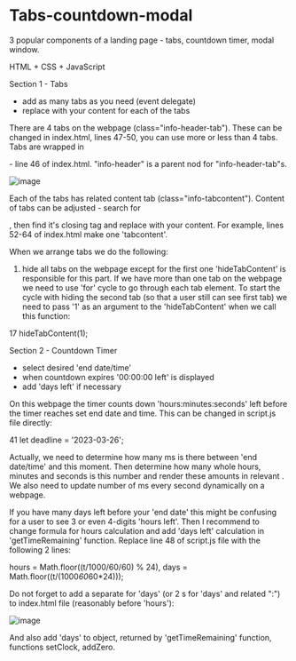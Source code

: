 # Tabs-countdown-modal
3 popular components of a landing page - tabs, countdown timer, modal window. 

HTML + CSS + JavaScript

Section 1 - Tabs
- add as many tabs as you need (event delegate)
- replace with your content for each of the tabs

There are 4 tabs on the webpage (class="info-header-tab"). These can be changed in index.html, lines 47-50, you can use more or less than 4 tabs. Tabs are wrapped in <div class="info-header"> - line 46 of index.html. "info-header" is a parent nod for "info-header-tab"s.
  
![image](https://user-images.githubusercontent.com/113363158/227763153-1dc69467-a9e6-44d6-80f6-fa0d57d2b4c3.png)
  
Each of the tabs has related content tab (class="info-tabcontent"). Content of tabs can be adjusted - search for <div class="info-tabcontent fade">, then find it's closing tag and replace with your content. For example, lines 52-64 of index.html make one 'tabcontent'.

When we arrange tabs we do the following:
  1. hide all tabs on the webpage except for the first one
  'hideTabContent' is responsible for this part. If we have more than one tab on the webpage we need to use 'for' cycle to go through each tab element. 
  To start the cycle with hiding the second tab (so that a user still can see first tab) we need to pass '1' as an argument to the 'hideTabContent' when we call this function:
  
 17     hideTabContent(1);
  
Section 2 - Countdown Timer
  - select desired 'end date/time'
  - when countdown expires '00:00:00 left' is displayed 
  - add 'days left' if necessary
  
On this webpage the timer counts down 'hours:minutes:seconds' left before the timer reaches set end date and time. This can be changed in script.js file directly:
  
41    let deadline = '2023-03-26';
  
Actually, we need to determine how many ms is there between 'end date/time' and this moment. Then determine how many whole hours, minutes and seconds is this number and render these amounts in relevant <span>. We also need to update number of ms every second dynamically on a webpage.
  
If you have many days left before your 'end date' this might be confusing for a user to see 3 or even 4-digits 'hours left'. Then I recommend to change formula for hours calculation and add 'days left' calculation in 'getTimeRemaining' function. Replace line 48 of script.js file with the following 2 lines:
  
hours = Math.floor((t/1000/60/60) % 24),
days = Math.floor((t/(1000*60*60*24)));
  
Do not forget to add a separate <span> for 'days' (or 2 <span>s for 'days' and related ":") to index.html file (reasonably before 'hours'):
  
![image](https://user-images.githubusercontent.com/113363158/227763203-cca644ac-586a-4cea-8a28-d402e521bf6e.png)

And also add 'days' to object, returned by 'getTimeRemaining' function, functions setClock, addZero.
  
  
  
  
